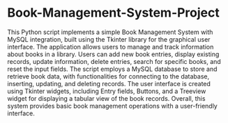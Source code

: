 # Book-Management-System-Project
This Python script implements a simple Book Management System with MySQL integration, built using the Tkinter library for the graphical user interface.
The application allows users to manage and track information about books in a library. Users can add new book entries, display existing records, update information, 
delete entries, search for specific books, and reset the input fields. The script employs a MySQL database to store and retrieve book data, with functionalities for connecting to the database, 
inserting, updating, and deleting records. The user interface is created using Tkinter widgets, including Entry fields, Buttons, and a Treeview widget for displaying a tabular view of the book records.
Overall, this system provides basic book management operations with a user-friendly interface.
